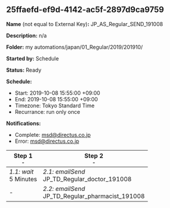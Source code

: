 ## 25ffaefd-ef9d-4142-ac5f-2897d9ca9759

**Name** (not equal to External Key)**:** JP_AS_Regular_SEND_191008

**Description:** n/a

**Folder:** my automations/japan/01_Regular/2019/201910/

**Started by:** Schedule

**Status:** Ready

**Schedule:**

* Start: 2019-10-08 15:55:00 +09:00
* End: 2019-10-08 15:55:00 +09:00
* Timezone: Tokyo Standard Time
* Recurrance: run only once

**Notifications:**

* Complete: msd@directus.co.jp
* Error: msd@directus.co.jp

| Step 1<br>_<small>-</small>_ | Step 2<br>_<small>-</small>_ |
| --- | --- |
| _1.1: wait_<br>5 Minutes | _2.1: emailSend_<br>JP_TD_Regular_doctor_191008 |
| - | _2.2: emailSend_<br>JP_TD_Regular_pharmacist_191008 |
